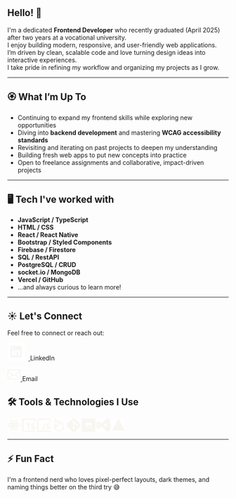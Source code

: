 ## Hello! 💫

I'm a dedicated **Frontend Developer** who recently graduated (April 2025) after two years at a vocational university.  
I enjoy building modern, responsive, and user-friendly web applications.  
I’m driven by clean, scalable code and love turning design ideas into interactive experiences.  
I take pride in refining my workflow and organizing my projects as I grow.

---

## 🏵️ What I’m Up To

- Continuing to expand my frontend skills while exploring new opportunities
- Diving into **backend development** and mastering **WCAG accessibility standards**
- Revisiting and iterating on past projects to deepen my understanding
- Building fresh web apps to put new concepts into practice
- Open to freelance assignments and collaborative, impact-driven projects

---

## 🖥️ Tech I've worked with

- **JavaScript / TypeScript**
- **HTML / CSS**
- **React / React Native**
- **Bootstrap / Styled Components**
- **Firebase / Firestore**
- **SQL / RestAPI**
- **PostgreSQL / CRUD**
- **socket.io / MongoDB**
- **Vercel / GitHub**
- ...and always curious to learn more!

---

## ☀️ Let's Connect

Feel free to connect or reach out:

<p align="left">
  <a href="https://www.linkedin.com/in/elin-ny-0969bb28a" target="_blank">
    <img src="assets/icons/linkedin.svg" alt="LinkedIn" width="40" height="40" style="margin-right:8px;" />
  </a>
  LinkedIn
  </p>
  <p>
  <a href="mailto:elin_ny@outlook.com">
    <img src="assets/icons/email.svg" alt="Email" width="30" height="30" />
  </a>
  Email
</p>

## 🛠️ Tools & Technologies I Use

<p align="left">
  <img src="assets/icons/react.svg" alt="react" width="30" height="30"/>
  <img src="assets/icons/typescript.svg" alt="typescript" width="30" height="30"/>
  <img src="assets/icons/javascript.svg" alt="javascript" width="30" height="30" />
  <img src="assets/icons/firebase.svg" alt="firebase" width="30" height="30"/>
  <img src="assets/icons/git.svg" alt="git" width="30" height="30"/>
  <img src="assets/icons/github.svg" alt="github" width="30" height="30"/>
  <img src="assets/icons/visualstudio.svg" alt="visual studio code" width="30" height="30"/>
  <img src="assets/icons/vercel.svg" alt="vercel" width="30" height="30"/>
</p>

---

## ⚡ Fun Fact

I'm a frontend nerd who loves pixel-perfect layouts, dark themes, and naming things better on the third try 😅
